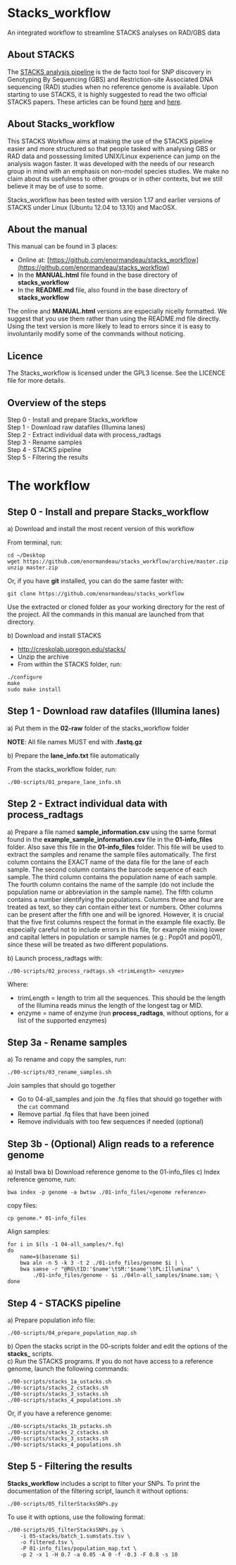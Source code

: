 # Stacks_workflow

An integrated workflow to streamline STACKS analyses on RAD/GBS data

## About STACKS
The [STACKS analysis pipeline](http://creskolab.uoregon.edu/stacks/) is the de facto tool for SNP discovery in Genotyping By Sequencing (GBS) and Restriction-site Associated DNA sequencing (RAD) studies when no reference genome is available. Upon starting to use STACKS, it is highly suggested to read the two official STACKS papers. These articles can be found [here](http://dx.doi.org/10.1111/mec.12354) and [here](http://www.g3journal.org/content/1/3/171.full).

## About Stacks_workflow
This STACKS Workflow aims at making the use of the STACKS pipeline easier and more structured so that people tasked with analysing GBS or RAD data and possessing limited UNIX/Linux experience can jump on the analysis wagon faster. It was developed with the needs of our research group in mind with an emphasis on non-model species studies. We make no claim about its usefulness to other groups or in other contexts, but we still believe it may be of use to some.

Stacks_workflow has been tested with version 1.17 and earlier versions of STACKS under Linux (Ubuntu 12.04 to 13.10) and MacOSX.

## About the manual
This manual can be found in 3 places:

 - Online at: [https://github.com/enormandeau/stacks_workflow](https://github.com/enormandeau/stacks_workflow)
 - In the **MANUAL.html** file found in the base directory of **stacks_workflow**  
 - In the **README.md** file, also found in the base directory of **stacks_workflow**  

The online and **MANUAL.html** versions are especially nicelly formatted. We suggest that you use them rather than using the README.md file directly. Using the text version is more likely to lead to errors since it is easy to involuntarily modify some of the commands without noticing.

## Licence
The Stacks_workflow is licensed under the GPL3 license. See the LICENCE file for more details.

## Overview of the steps
Step 0 - Install and prepare Stacks_workflow  
Step 1 - Download raw datafiles (Illumina lanes)  
Step 2 - Extract individual data with process_radtags  
Step 3 - Rename samples  
Step 4 - STACKS pipeline  
Step 5 - Filtering the results

# The workflow

## Step 0 - Install and prepare Stacks_workflow

a) Download and install the most recent version of this workflow  

From terminal, run:

```
cd ~/Desktop
wget https://github.com/enormandeau/stacks_workflow/archive/master.zip
unzip master.zip
```

Or, if you have **git** installed, you can do the same faster with:

```
git clone https://github.com/enormandeau/stacks_workflow
```

Use the extracted or cloned folder as your working directory for the rest of the project. All the commands in this manual are launched from that directory.

b) Download and install STACKS

 - http://creskolab.uoregon.edu/stacks/
 - Unzip the archive
 - From within the STACKS folder, run:

```
./configure
make
sudo make install
```

## Step 1 - Download raw datafiles (Illumina lanes)
a) Put them in the **02-raw** folder of the stacks_workflow folder

**NOTE**: All file names MUST end with **.fastq.gz**

b) Prepare the **lane_info.txt** file automatically

From the stacks_workflow folder, run:

```
./00-scripts/01_prepare_lane_info.sh
```

## Step 2 - Extract individual data with process_radtags  

a) Prepare a file named **sample_information.csv** using the same format found in the **example_sample_information.csv** file in the **01-info_files** folder. Also save this file in the **01-info_files** folder. This file will be used to extract the samples and rename the sample files automatically. The first column contains the EXACT name of the data file for the lane of each sample. The second column contains the barcode sequence of each sample. The third column contains the population name of each sample. The fourth column contains the name of the sample (do not include the population name or abbreviation in the sample name). The fifth column contains a number identifying the populations. Columns three and four are treated as text, so they can contain either text or numbers. Other columns can be present after the fifth one and will be ignored. However, it is crucial that the five first columns respect the format in the example file exactly. Be especially careful not to include errors in this file, for example mixing lower and capital letters in population or sample names (e.g.: Pop01 and pop01), since these will be treated as two different populations.

b) Launch process_radtags with:

```
./00-scripts/02_process_radtags.sh <trimLength> <enzyme>
```

Where:  

 - trimLength = length to trim all the sequences. This should be the length of the Illumina reads minus the length of the longest tag or MID.  
 - enzyme = name of enzyme (run **process_radtags**, without options, for a list of the supported enzymes)

## Step 3a - Rename samples
a) To rename and copy the samples, run:

```
./00-scripts/03_rename_samples.sh
```

Join samples that should go together
 - Go to 04-all_samples and join the .fq files that should go together with the `cat` command
 - Remove partial .fq files that have been joined
 - Remove individuals with too few sequences if needed (optional)

## Step 3b - (Optional) Align reads to a reference genome
a) Install bwa
b) Download reference genome to the 01-info_files
c) Index reference genome, run:

```
bwa index -p genome -a bwtsw ./01-info_files/<genome reference>
```

copy files:

```
cp genome.* 01-info_files
```

Align samples:

```
for i in $(ls -1 04-all_samples/*.fq)
do
    name=$(basename $i)
    bwa aln -n 5 -k 3 -t 2 ./01-info_files/genome $i | \
    bwa samse -r "@RG\tID:'$name'\tSM:'$name'\tPL:Illumina" \
        ./01-info_files/genome - $i ./04ln-all_samples/$name.sam; \
done
```

## Step 4 - STACKS pipeline
a) Prepare population info file:

```
./00-scripts/04_prepare_population_map.sh
```

b) Open the stacks script in the 00-scripts folder and edit the options of the **stacks_** scripts.  
c) Run the STACKS programs. If you do not have access to a reference genome, launch the following commands:

```
./00-scripts/stacks_1a_ustacks.sh
./00-scripts/stacks_2_cstacks.sh
./00-scripts/stacks_3_sstacks.sh
./00-scripts/stacks_4_populations.sh
```

Or, if you have a reference genome:

```
./00-scripts/stacks_1b_pstacks.sh
./00-scripts/stacks_2_cstacks.sh
./00-scripts/stacks_3_sstacks.sh
./00-scripts/stacks_4_populations.sh
```

## Step 5 - Filtering the results
**Stacks_workflow** includes a script to filter your SNPs. To print the documentation of the filtering script, launch it without options:

```
./00-scripts/05_filterStacksSNPs.py
```

To use it with options, use the following format:

```
./00-scripts/05_filterStacksSNPs.py \  
    -i 05-stacks/batch_1.sumstats.tsv \  
    -o filtered.tsv \  
    -P 01-info_files/population_map.txt \  
    -p 2 -x 1 -H 0.7 -a 0.05 -A 0 -f -0.3 -F 0.8 -s 10
```

